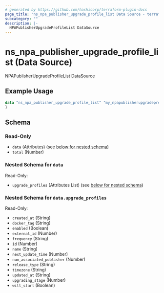 ```yaml
---
# generated by https://github.com/hashicorp/terraform-plugin-docs
page_title: "ns_npa_publisher_upgrade_profile_list Data Source - terraform-provider-ns"
subcategory: ""
description: |-
  NPAPublisherUpgradeProfileList DataSource
---
```


# ns_npa_publisher_upgrade_profile_list (Data Source)

NPAPublisherUpgradeProfileList DataSource

## Example Usage

```terraform
data "ns_npa_publisher_upgrade_profile_list" "my_npapublisherupgradeprofilelist" {
}
```

<!-- schema generated by tfplugindocs -->
## Schema

### Read-Only

- `data` (Attributes) (see [below for nested schema](#nestedatt--data))
- `total` (Number)

<a id="nestedatt--data"></a>
### Nested Schema for `data`

Read-Only:

- `upgrade_profiles` (Attributes List) (see [below for nested schema](#nestedatt--data--upgrade_profiles))

<a id="nestedatt--data--upgrade_profiles"></a>
### Nested Schema for `data.upgrade_profiles`

Read-Only:

- `created_at` (String)
- `docker_tag` (String)
- `enabled` (Boolean)
- `external_id` (Number)
- `frequency` (String)
- `id` (Number)
- `name` (String)
- `next_update_time` (Number)
- `num_associated_publisher` (Number)
- `release_type` (String)
- `timezone` (String)
- `updated_at` (String)
- `upgrading_stage` (Number)
- `will_start` (Boolean)


